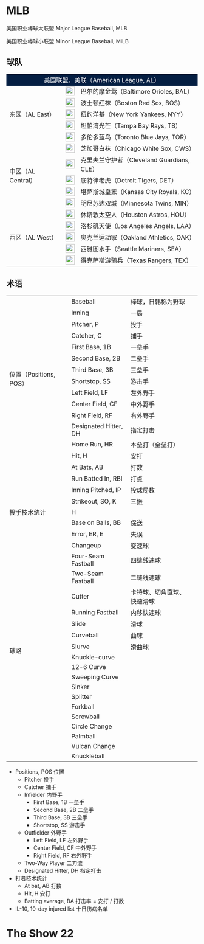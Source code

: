 # MLB

美国职业棒球大联盟 Major League Baseball, MLB

美国职业棒球小联盟 Minor League Baseball, MiLB

## 球队
<table>
    <tr style="text-align:center;background-color:#041e42;color:white;">
        <td colspan="3">美国联盟，美联（American League, AL）</td>
    </tr>
    <tr>
        <td rowspan="5">东区（AL East）</td>
        <td style="">
            <img style="display:block;margin:0 auto;width:24px;height:24px" src="https://www.mlbstatic.com/team-logos/110.svg">
        </td>
        <td>巴尔的摩金莺（Baltimore Orioles, BAL）</td>
    </tr>
        <td style="">
            <img style="display:block;margin:0 auto;width:24px;height:24px" src="https://www.mlbstatic.com/team-logos/111.svg">
        </td>
        <td>波士顿红袜（Boston Red Sox, BOS）</td>
    </tr>
    <tr>
        <td style="">
            <img style="display:block;margin:0 auto;width:24px;height:24px" src="https://www.mlbstatic.com/team-logos/147.svg">
        </td>
        <td>纽约洋基（New York Yankees, NYY）</td>
    </tr>
    <tr>
        <td style="">
            <img style="display:block;margin:0 auto;width:24px;height:24px" src="https://www.mlbstatic.com/team-logos/139.svg">
        </td>
        <td>坦帕湾光芒（Tampa Bay Rays, TB）</td>
    </tr>
    <tr>
        <td style="">
            <img style="display:block;margin:0 auto;width:24px;height:24px" src="https://www.mlbstatic.com/team-logos/141.svg">
        </td>
        <td>多伦多蓝鸟（Toronto Blue Jays, TOR）</td>
    </tr>
    <tr>
        <td rowspan="5">中区（AL Central）</td>
        <td style="">
            <img style="display:block;margin:0 auto;width:24px;height:24px" src="https://www.mlbstatic.com/team-logos/145.svg">
        </td>
        <td>芝加哥白袜（Chicago White Sox, CWS）</td>
    </tr>
    <tr>
        <td style="">
            <img style="display:block;margin:0 auto;width:24px;height:24px" src="https://www.mlbstatic.com/team-logos/114.svg">
        </td>
        <td>克里夫兰守护者（Cleveland Guardians, CLE）</td>
    </tr>
    <tr>
        <td style="">
            <img style="display:block;margin:0 auto;width:24px;height:24px" src="https://www.mlbstatic.com/team-logos/116.svg">
        </td>
        <td>底特律老虎（Detroit Tigers, DET）</td>
    </tr>
    <tr>
        <td style="">
            <img style="display:block;margin:0 auto;width:24px;height:24px" src="https://www.mlbstatic.com/team-logos/118.svg">
        </td>
        <td>堪萨斯城皇家（Kansas City Royals, KC）</td>
    </tr>
    <tr>
        <td style="">
            <img style="display:block;margin:0 auto;width:24px;height:24px" src="https://www.mlbstatic.com/team-logos/142.svg">
        </td>
        <td>明尼苏达双城（Minnesota Twins, MIN）</td>
    </tr>
    <tr>
        <td rowspan="5">西区（AL West）</td>
        <td style="">
            <img style="display:block;margin:0 auto;width:24px;height:24px" src="https://www.mlbstatic.com/team-logos/117.svg">
        </td>
        <td>休斯敦太空人（Houston Astros, HOU）</td>
    </tr>
    <tr>
        <td style="">
            <img style="display:block;margin:0 auto;width:24px;height:24px" src="https://www.mlbstatic.com/team-logos/108.svg">
        </td>
        <td>洛杉矶天使（Los Angeles Angels, LAA）</td>
    </tr>
    <tr>
        <td style="">
            <img style="display:block;margin:0 auto;width:24px;height:24px" src="https://www.mlbstatic.com/team-logos/133.svg">
        </td>
        <td>奥克兰运动家（Oakland Athletics, OAK）</td>
    </tr>
    <tr>
        <td style="">
            <img style="display:block;margin:0 auto;width:24px;height:24px" src="https://www.mlbstatic.com/team-logos/136.svg">
        </td>
        <td>西雅图水手（Seattle Mariners, SEA）</td>
    </tr>
    <tr>
        <td style="">
            <img style="display:block;margin:0 auto;width:24px;height:24px" src="https://www.mlbstatic.com/team-logos/140.svg">
        </td>
        <td>得克萨斯游骑兵（Texas Rangers, TEX）</td>
    </tr>
</table>

## 术语
<table>
    <tr>
        <td></td>
        <td>Baseball</td>
        <td>棒球，日韩称为野球</td>
        <td></td>
    </tr>
    <tr>
        <td></td>
        <td>Inning</td>
        <td>一局</td>
        <td></td>
    </tr>
    <tr>
        <td rowspan="10">位置（Positions, POS）</td>
        <td>Pitcher, P</td>
        <td>投手</td>
        <td></td>
    </tr>
    <tr>
        <td>Catcher, C</td>
        <td>捕手</td>
        <td></td>
    </tr>
    <tr>
        <td>First Base, 1B</td>
        <td>一垒手</td>
        <td></td>
    </tr>
    <tr>
        <td>Second Base, 2B</td>
        <td>二垒手</td>
        <td></td>
    </tr>
    <tr>
        <td>Third Base, 3B</td>
        <td>三垒手</td>
        <td></td>
    </tr>
    <tr>
        <td>Shortstop, SS</td>
        <td>游击手</td>
        <td></td>
    </tr>
    <tr>
        <td>Left Field, LF</td>
        <td>左外野手</td>
        <td></td>
    </tr>
    <tr>
        <td>Center Field, CF</td>
        <td>中外野手</td>
        <td></td>
    </tr>
    <tr>
        <td>Right Field, RF</td>
        <td>右外野手</td>
        <td></td>
    </tr>
    <tr>
        <td>Designated Hitter, DH</td>
        <td>指定打击</td>
        <td></td>
    </tr>
    <tr>
        <td></td>
        <td>Home Run, HR</td>
        <td>本垒打（全垒打）</td>
        <td></td>
    </tr>
    <tr>
        <td></td>
        <td>Hit, H</td>
        <td>安打</td>
        <td></td>
    </tr>
    <tr>
        <td></td>
        <td>At Bats, AB</td>
        <td>打数</td>
        <td></td>
    </tr>
    <tr>
        <td></td>
        <td>Run Batted In, RBI</td>
        <td>打点</td>
        <td></td>
    </tr>
    <tr>
        <td rowspan="5">投手技术统计</td>
        <td>Inning Pitched, IP</td>
        <td>投球局数</td>
        <td></td>
    </tr>
    <tr>
        <td>Strikeout, SO, K</td>
        <td>三振</td>
        <td></td>
    </tr>
    <tr>
        <td>H</td>
        <td></td>
        <td></td>
    </tr>
    <tr>
        <td>Base on Balls, BB</td>
        <td>保送</td>
        <td></td>
    </tr>
    <tr>
        <td>Error, ER, E</td>
        <td>失误</td>
        <td></td>
    </tr>
    <tr>
        <td rowspan="19">球路</td>
        <td>Changeup</td>
        <td>变速球</td>
        <td></td>
    </tr>
    <tr>
        <td>Four-Seam Fastball</td>
        <td>四缝线速球</td>
        <td></td>
    </tr>
    <tr>
        <td>Two-Seam Fastball</td>
        <td>二缝线速球</td>
        <td></td>
    </tr>
    <tr>
        <td>Cutter</td>
        <td>卡特球、切角直球、快速滑球</td>
        <td></td>
    </tr>
    <tr>
        <td>Running Fastball</td>
        <td>内移快速球</td>
        <td></td>
    </tr>
    <tr>
        <td>Slide</td>
        <td>滑球</td>
        <td></td>
    </tr>
    <tr>
        <td>Curveball</td>
        <td>曲球</td>
        <td></td>
    </tr>
    <tr>
        <td>Slurve</td>
        <td>滑曲球</td>
        <td></td>
    </tr>
    <tr>
        <td>Knuckle-curve</td>
        <td></td>
        <td></td>
    </tr>
    <tr>
        <td>12-6 Curve</td>
        <td></td>
        <td></td>
    </tr>
    <tr>
        <td>Sweeping Curve</td>
        <td></td>
        <td></td>
    </tr>
    <tr>
        <td>Sinker</td>
        <td></td>
        <td></td>
    </tr>
    <tr>
        <td>Splitter</td>
        <td></td>
        <td></td>
    </tr>
    <tr>
        <td>Forkball</td>
        <td></td>
        <td></td>
    </tr>
    <tr>
        <td>Screwball</td>
        <td></td>
        <td></td>
    </tr>
    <tr>
        <td>Circle Change</td>
        <td></td>
        <td></td>
    </tr>
    <tr>
        <td>Palmball</td>
        <td></td>
        <td></td>
    </tr>
    <tr>
        <td>Vulcan Change</td>
        <td></td>
        <td></td>
    </tr>
    <tr>
        <td>Knuckleball</td>
        <td></td>
        <td></td>
    </tr>
</table>

- Positions, POS 位置
    - Pitcher 投手
    - Catcher 捕手
    - Infielder 内野手
        - First Base, 1B 一垒手
        - Second Base, 2B 二垒手
        - Third Base, 3B 三垒手
        - Shortstop, SS 游击手
    - Outfielder 外野手
        - Left Field, LF 左外野手
        - Center Field, CF 中外野手
        - Right Field, RF 右外野手
    - Two-Way Player 二刀流
    - Designated Hitter, DH	指定打击
- 打者技术统计
    - At bat, AB 打数
    - Hit, H 安打
    - Batting average, BA 打击率 = 安打 / 打数
- IL-10, 10-day injured list 十日伤病名单

# The Show 22